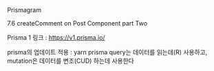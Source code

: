 Prismagram

7.6 createComment on Post Component part Two

Prisma 1 링크 : https://v1.prisma.io/



prisma의 업데이트 적용 : yarn prisma
query는 데이터를 읽는데(R) 사용하고, mutation은 데이터를 변조(CUD) 하는데 사용한다